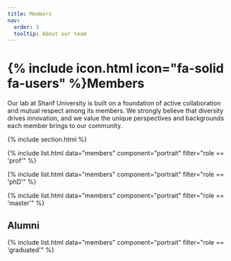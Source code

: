```yaml
---
title: Members
nav:
  order: 3
  tooltip: About our team
---
```


# {% include icon.html icon="fa-solid fa-users" %}Members

Our lab at Sharif University is built on a foundation of active collaboration and mutual respect among its members. We strongly believe that diversity drives innovation, and we value the unique perspectives and backgrounds each member brings to our community.

{% include section.html %}

{% include list.html data="members" component="portrait" filter="role == 'prof'" %}

{% include list.html data="members" component="portrait" filter="role == 'phD'" %}

{% include list.html data="members" component="portrait" filter="role == 'master'" %}


## Alumni

{% include list.html data="members" component="portrait" filter="role == 'graduated'" %}

<!-- {% include section.html background="images/background_image.jpg" dark=true %}

Lorem ipsum dolor sit amet, consectetur adipiscing elit, sed do eiusmod tempor
incididunt ut labore et dolore magna aliqua. Ut enim ad minim veniam, quis
nostrud exercitation ullamco laboris nisi ut aliquip ex ea commodo consequat.

{% include section.html %} -->

<!-- {% capture content %}

{% include figure.html image="images/photo.jpg" %}
{% include figure.html image="images/photo.jpg" %}
{% include figure.html image="images/photo.jpg" %}

{% endcapture %} -->

<!-- {% include grid.html style="square" content=content %} -->

